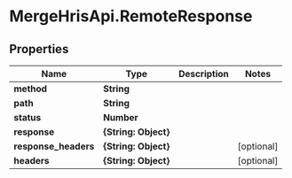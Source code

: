 # MergeHrisApi.RemoteResponse

## Properties

Name | Type | Description | Notes
------------ | ------------- | ------------- | -------------
**method** | **String** |  | 
**path** | **String** |  | 
**status** | **Number** |  | 
**response** | **{String: Object}** |  | 
**response_headers** | **{String: Object}** |  | [optional] 
**headers** | **{String: Object}** |  | [optional] 


